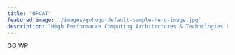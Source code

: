```yaml
---
title: "HPCAT"
featured_image: '/images/gohugo-default-sample-hero-image.jpg'
description: "High Performance Computing Architectures & Technologies Lab"
---
```

GG WP
